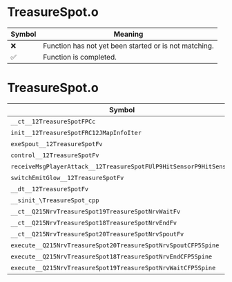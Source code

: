 # TreasureSpot.o
| Symbol | Meaning 
| ------------- | ------------- 
| :x: | Function has not yet been started or is not matching. 
| :white_check_mark: | Function is completed. 


# TreasureSpot.o
| Symbol | Decompiled? |
| ------------- | ------------- |
| `__ct__12TreasureSpotFPCc` | :white_check_mark: |
| `init__12TreasureSpotFRC12JMapInfoIter` | :white_check_mark: |
| `exeSpout__12TreasureSpotFv` | :white_check_mark: |
| `control__12TreasureSpotFv` | :white_check_mark: |
| `receiveMsgPlayerAttack__12TreasureSpotFUlP9HitSensorP9HitSensor` | :white_check_mark: |
| `switchEmitGlow__12TreasureSpotFv` | :white_check_mark: |
| `__dt__12TreasureSpotFv` | :white_check_mark: |
| `__sinit_\TreasureSpot_cpp` | :white_check_mark: |
| `__ct__Q215NrvTreasureSpot19TreasureSpotNrvWaitFv` | :white_check_mark: |
| `__ct__Q215NrvTreasureSpot18TreasureSpotNrvEndFv` | :white_check_mark: |
| `__ct__Q215NrvTreasureSpot20TreasureSpotNrvSpoutFv` | :white_check_mark: |
| `execute__Q215NrvTreasureSpot20TreasureSpotNrvSpoutCFP5Spine` | :white_check_mark: |
| `execute__Q215NrvTreasureSpot18TreasureSpotNrvEndCFP5Spine` | :white_check_mark: |
| `execute__Q215NrvTreasureSpot19TreasureSpotNrvWaitCFP5Spine` | :white_check_mark: |
